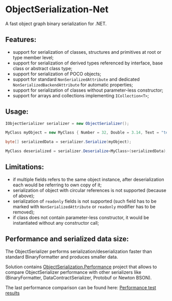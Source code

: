 ObjectSerialization-Net
===========

A fast object graph binary serialization for .NET.

## Features:
* support for serialization of classes, structures and primitives at root or type member level;
* support for serialization of derived types referenced by interface, base class or abstract class type;
* support for serialization of POCO objects;
* support for standard `NonSerializedAttribute` and dedicated `NonSerializedBackendAttribute` for automatic properties;
* support for serialization of classes without parameter-less constructor;
* support for arrays and collections implementing `ICollection<T>`;

## Usage:

```c#
IObjectSerializer serializer = new ObjectSerializer();

MyClass myObject = new MyClass { Number = 32, Double = 3.14, Text = "test" };

byte[] serializedData = serializer.Serialize(myObject);

MyClass deserialized = serializer.Deserialize<MyClass>(serializedData);
```

## Limitations:
* if multiple fields refers to the same object instance, after deserialization each would be referring to own copy of it;
* serialization of object with circular references is not supported (because of above);
* serialization of `readonly` fields is not supported (such field has to be marked with `NonSerializedAttribute` or `readonly` modifier has to be removed);
* if class does not contain parameter-less constructor, it would be instantiated without any constructor call;

## Performance and serialized data size:

The ObjectSerializer performs serialization/deserialization faster than standard BinaryFormatter and produces smaller data.

Solution contains [ObjectSerialization.Performance](https://github.com/Suremaker/ObjectSerialization-Net/tree/master/ObjectSerialization.Performance) project that allows to compare ObjectSerializer performance with other serializers like (BinaryFormatter, DataContractSerializer, Protobuf or Newton BSON).

The last performance comparison can be found here: [Performance test results](http://htmlpreview.github.com/?https://github.com/Suremaker/ObjectSerialization-Net/blob/master/PerformanceResults/results.html)
